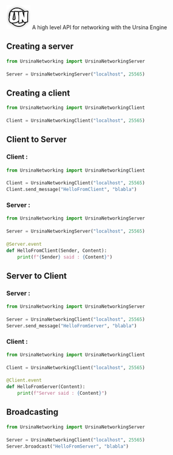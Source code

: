 <img src="https://raw.githubusercontent.com/kstzl/UrsinaNetworking/main/UrsinaNetworking_icon.png" width="64">
A high level API for networking with the Ursina Engine

## Creating a server
```python
from UrsinaNetworking import UrsinaNetworkingServer

Server = UrsinaNetworkingServer("localhost", 25565)
```

## Creating a client
```python
from UrsinaNetworking import UrsinaNetworkingClient

Client = UrsinaNetworkingClient("localhost", 25565)
```

## Client to Server
### Client :
```python
from UrsinaNetworking import UrsinaNetworkingClient

Client = UrsinaNetworkingClient("localhost", 25565)
Client.send_message("HelloFromClient", "blabla")
```
### Server :
```python
from UrsinaNetworking import UrsinaNetworkingServer

Server = UrsinaNetworkingServer("localhost", 25565)

@Server.event
def HelloFromClient(Sender, Content):
    print(f"{Sender} said : {Content}")
```

## Server to Client
### Server :
```python
from UrsinaNetworking import UrsinaNetworkingServer

Server = UrsinaNetworkingClient("localhost", 25565)
Server.send_message("HelloFromServer", "blabla")
```
### Client :
```python
from UrsinaNetworking import UrsinaNetworkingClient

Client = UrsinaNetworkingClient("localhost", 25565)

@Client.event
def HelloFromServer(Content):
    print(f"Server said : {Content}")
```

## Broadcasting
```python
from UrsinaNetworking import UrsinaNetworkingServer

Server = UrsinaNetworkingClient("localhost", 25565)
Server.broadcast("HelloFromServer", "blabla")
```
